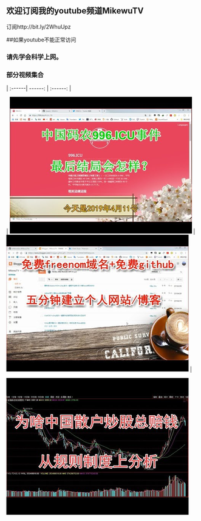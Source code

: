 ## 欢迎订阅我的youtube频道MikewuTV
订阅http://bit.ly/2WhuUpz



##如果youtube不能正常访问
### 请先学会科学上网。

### 部分视频集合
| :------| ------: | :------: |




| [![996结局](image/6a7067.jpeg)](https://www.youtube.com/embed/NuP_iOCEocg) | [![sanhu](/image/hqdefaffult.jpg)](https://www.youtube.com/watch?v=lwQ3ANy0O5c) |




[![sanhu](/image/gushihult.jpg)](https://www.youtube.com/watch?v=Qi32LRFolew)

